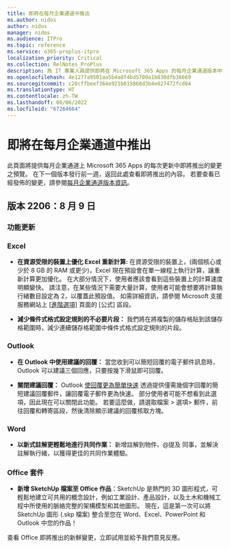 ```yaml
---
title: 即將在每月企業通道中推出
ms.author: nidos
author: nidos
manager: nidos
ms.audience: ITPro
ms.topic: reference
ms.service: o365-proplus-itpro
localization_priority: Critical
ms.collection: RelNotes_ProPlus
description: 為 IT 專業人員提供即將在 Microsoft 365 Apps 的每月企業通道版本中推出的變更之預覽
ms.openlocfilehash: 4e1277a9501aa5b4a8f4bd5709a1b830dfb36669
ms.sourcegitcommit: c20cffbeef364e921b015868d3b4e827472fcd04
ms.translationtype: HT
ms.contentlocale: zh-TW
ms.lasthandoff: 08/06/2022
ms.locfileid: "67264664"
---
```

# <a name="coming-soon-to-the-monthly-enterprise-channel"></a>即將在每月企業通道中推出

此頁面將提供每月企業通道上 Microsoft 365 Apps 的每次更新中即將推出的變更之預覽。 在下一個版本發行前一週，返回此處查看即將推出的內容。 若要查看已經發佈的變更，請參閱[每月企業通道版本資訊](monthly-enterprise-channel.md)。

[//]: # (DO NOT REMOVE)

## <a name="version-2206-august-9"></a>版本 2206：8 月 9 日

[//]: # (DO NOT REMOVE FEATUREDETAILS CONTENT START)

### <a name="feature-updates"></a>功能更新

### <a name="excel"></a>Excel

- **在資源受限的裝置上優化 Excel 重新計算:** 在資源受限的裝置上，(兩個核心或少於 8 GB 的 RAM 或更少)，Excel 現在預設會在單一線程上執行計算，讓重新計算更加優化。 在大部分情況下，使用者應該會看到這些裝置上的計算速度明顯變快。 請注意，在某些情況下需要大量計算，使用者可能會想要將計算執行緒數目設定為 2，以覆蓋此預設值。 如需詳細資訊，請參閱 Microsoft 支援服務網站上 [[進階選項]](https://support.microsoft.com/en-us/office/advanced-options-33244b32-fe79-4579-91a6-48b3be0377c4) 頁面的 [公式] 區段。


- **減少條件式格式設定規則的不必要片段：** 我們將在將複製的儲存格貼到該儲存格範圍時，減少連續儲存格範圍中條件式格式設定規則的片段。


### <a name="outlook"></a>Outlook

- **在 Outlook 中使用建議的回覆：** 當您收到可以簡短回覆的電子郵件訊息時，Outlook 可以建議三個回應，只要按幾下滑鼠即可回覆。


- **關閉建議回覆：** Outlook [使回覆更為簡單快速](https://insider.office.com/blog/reply-faster-using-suggested-replies-in-outlook) 透過提供僅需幾個字回覆的簡短建議回覆郵件，讓回覆電子郵件更為快速。 部分使用者可能不想看到此選項，因此現在可以關閉此功能。 若要這麼做，請選取檔案 > 選項> 郵件，前往回覆和轉寄區段，然後清除顯示建議的回覆核取方塊。


### <a name="word"></a>Word

- **以新式註解更輕鬆地進行共同作業：** 新增註解到物件、@提及 同事，並解決註解執行緒，以獲得更佳的共同作業體驗。


### <a name="office-suite"></a>Office 套件

- **新增 SketchUp 檔案至 Office 作品**：SketchUp 是熱門的 3D 圖形程式，可輕鬆地建立可共用的概念設計，例如工業設計、產品設計，以及土木和機械工程中所使用的脈絡完整的架構模型和其他圖形。 現在，這是第一次可以將 SketchUp 圖形 (.skp 檔案) 整合至您在 Word、Excel、PowerPoint 和 Outlook 中您的作品！


查看 Office 即將推出的新鮮變更，立即試用並給予我們意見反應。


[//]: # (DO NOT REMOVE FEATUREDETAILS CONTENT END)

